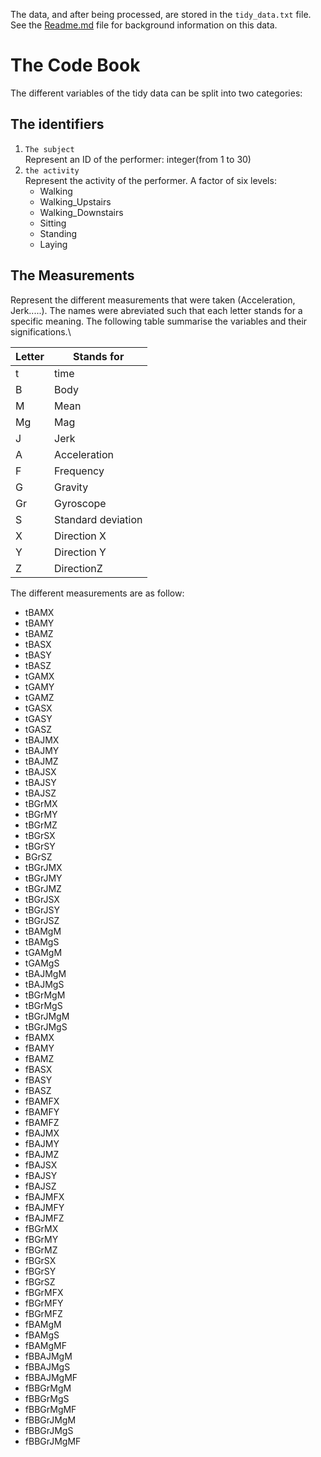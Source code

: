 The data, and after being processed, are stored in the `tidy_data.txt` file.\
See the [Readme.md](https://github.com/Mouzri/Getting-and-cleaning-data-coursera-project/blob/master/README.md) file for background information on this data.
# The Code Book
The different variables of the tidy data can be split into two categories:
## The identifiers
1. `The subject`\
Represent an ID of the performer: integer(from 1 to 30)
2. `the activity`\
Represent the activity of the performer. A factor of six levels:
   - Walking
   - Walking_Upstairs
   - Walking_Downstairs
   - Sitting
   - Standing
   - Laying 
## The Measurements
Represent the different measurements that were taken (Acceleration, Jerk.....). The names were abreviated such that each letter stands for a specific meaning. The following table summarise the variables and their significations.\


|Letter   |Stands for   |
|---------|-------------|
|t        |time         |
|B|Body|
|M|Mean|
|Mg|Mag|
|J|Jerk|
|A|Acceleration|
|F|Frequency|
|G|Gravity|
|Gr|Gyroscope|
|S|Standard deviation|
|X|Direction X|
|Y|Direction Y|
|Z|DirectionZ|

The different measurements are as follow:
* tBAMX      
* tBAMY      
* tBAMZ     
* tBASX      
* tBASY      
* tBASZ     
* tGAMX      
* tGAMY     
* tGAMZ
* tGASX
* tGASY
* tGASZ
* tBAJMX    
* tBAJMY     
* tBAJMZ     
* tBAJSX    
* tBAJSY     
* tBAJSZ    
* tBGrMX
* tBGrMY     
* tBGrMZ    
* tBGrSX     
* tBGrSY    
* BGrSZ    
* tBGrJMX    
* tBGrJMY    
* tBGrJMZ    
* tBGrJSX   
* tBGrJSY   
* tBGrJSZ    
* tBAMgM     
* tBAMgS     
* tGAMgM    
* tGAMgS    
* tBAJMgM    
* tBAJMgS    
* tBGrMgM    
* tBGrMgS   
* tBGrJMgM  
* tBGrJMgS   
* fBAMX      
* fBAMY      
* fBAMZ     
* fBASX     
* fBASY   
* fBASZ    
* fBAMFX  
* fBAMFY    
* fBAMFZ    
* fBAJMX   
* fBAJMY    
* fBAJMZ    
* fBAJSX    
* fBAJSY    
* fBAJSZ     
* fBAJMFX    
* fBAJMFY    
* fBAJMFZ   
* fBGrMX    
* fBGrMY     
* fBGrMZ     
* fBGrSX     
* fBGrSY   
* fBGrSZ    
* fBGrMFX    
* fBGrMFY    
* fBGrMFZ    
* fBAMgM    
* fBAMgS    
* fBAMgMF    
* fBBAJMgM   
* fBBAJMgS   
* fBBAJMgMF 
* fBBGrMgM  
* fBBGrMgS   
* fBBGrMgMF  
* fBBGrJMgM  
* fBBGrJMgS 
* fBBGrJMgMF

